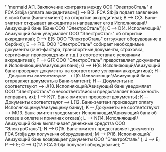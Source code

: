 '''mermaid
    A[1. Заключение контракта между ООО "ЭлектроСталь" и FCA Srbija (оплата аккредитивом)] --> B(2. FCA Srbija подает заявление в свой банк (Банк-эмитент) на открытие аккредитива);
    B --> C{3. Банк-эмитент открывает аккредитив и направляет его в Исполняющий/Авизующий банк (Банк ООО "ЭлектроСталь")};
    C --> D(4. Исполняющий/Авизующий банк уведомляет ООО "ЭлектроСталь" об открытии аккредитива);
    D --> E(5. ООО "ЭлектроСталь" отгружает оборудование в Сербию);
    E --> F(6. ООО "ЭлектроСталь" собирает необходимые документы (счет-фактура, транспортные документы, страховка, сертификат происхождения и т.д.) в соответствии с условиями аккредитива);
    F --> G(7. ООО "ЭлектроСталь" предоставляет документы в Исполняющий/Авизующий банк);
    G --> H{8. Исполняющий/Авизующий банк проверяет документы на соответствие условиям аккредитива};
    H -- Документы соответствуют --> I(9. Исполняющий/Авизующий банк отправляет документы в Банк-эмитент);
    H -- Документы не соответствуют --> J(10. Исполняющий/Авизующий банк уведомляет ООО "ЭлектроСталь" о несоответствиях и предоставляет возможность исправить их);
    I --> K{11. Банк-эмитент проверяет документы};
    K -- Документы соответствуют --> L(12. Банк-эмитент производит оплату Исполняющему/Авизующему банку);
    K -- Документы не соответствуют --> M(13. Банк-эмитент уведомляет Исполняющий/Авизующий банк об отказе в оплате и причинах отказа);
    L --> N(14. Исполняющий/Авизующий банк выплачивает денежные средства ООО "ЭлектроСталь");
    N --> O(15. Банк-эмитент предоставляет документы FCA Srbija для получения оборудования);
    M --> P(16. Исполняющий/Авизующий банк возвращает документы ООО "ЭлектроСталь" );
    J --> E;
    P --> E;
    O --> Q(17. FCA Srbija получает оборудование);
'''
